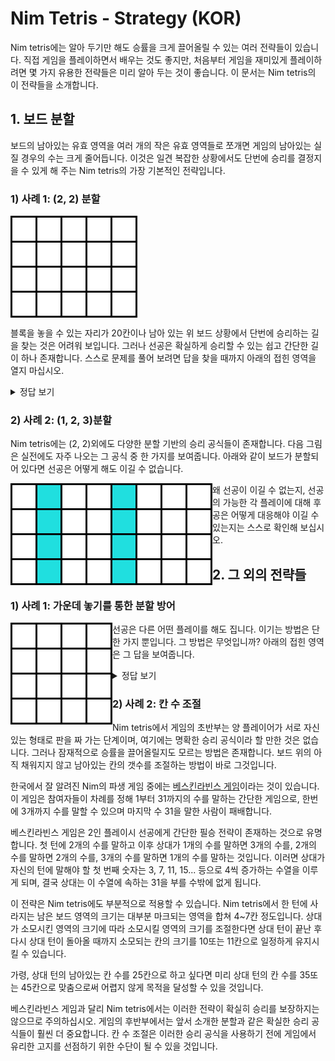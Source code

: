# Nim Tetris - Strategy (KOR)

Nim tetris에는 알아 두기만 해도 승률을 크게 끌어올릴 수 있는 여러 전략들이 있습니다. 직접 게임을 플레이하면서 배우는 것도 좋지만, 처음부터 게임을 재미있게 플레이하려면 몇 가지 유용한 전략들은 미리 알아 두는 것이 좋습니다. 이 문서는 Nim tetris의 이 전략들을 소개합니다.





## 1. 보드 분할

보드의 남아있는 유효 영역을 여러 개의 작은 유효 영역들로 쪼개면 게임의 남아있는 실질 경우의 수는 크게 줄어듭니다. 이것은 일견 복잡한 상황에서도 단번에 승리를 결정지을 수 있게 해 주는 Nim tetris의 가장 기본적인 전략입니다.



### 1) 사례 1: (2, 2) 분할

<img align="left" src="doc/strategy/q1_0.png"><br clear="left"/>

블록을 놓을 수 있는 자리가 20칸이나 남아 있는 위 보드 상황에서 단번에 승리하는 길을 찾는 것은 어려워 보입니다. 그러나 선공은 확실하게 승리할 수 있는 쉽고 간단한 길이 하나 존재합니다. 스스로 문제를 풀어 보려면 답을 찾을 때까지 아래의 접힌 영역을 열지 마십시오. 

<details>
<summary>정답 보기</summary>

아래와 같이 I블록을 이용하여 보드를 두 개의 8칸짜리 유효 영역으로 쪼개면 됩니다.

<img align="left" src="doc/strategy/q1_1.png"><br clear="left"/>

이제 후공은 어떻게 해도 이길 수 없습니다. 후공이 두 영역 중 하나의 남아있는 빈 공간을 모두 채우면 선공은 다른 한 쪽에서 4칸을 채움으로써 후공이 마지막 블록을 놓을 수밖에 없도록 강제할 것입니다.

<p float="left"><img src="doc/strategy/q1_2.png"> <img src="doc/strategy/q1_3.png"></p>

후공이 두 영역 중 한쪽 영역에서 4칸만 채우면 선공은 다른 한 쪽의 8칸을 모두 채움으로써 후공이 마지막 블록을 놓을 수밖에 없도록 강제할 것입니다.

<p float="left"><img src="doc/strategy/q1_4.png"> <img src="doc/strategy/q1_5.png"></p>

핵심은 두 영역이 모두 블록 하나 또는 두 개로 완전히 채워질 수 있다는 것입니다. 이것이 후공이 한 쪽 영역에서 어떤 플레이를 하더라도 선공이 다른 한 쪽 영역에서 그것에 반대되는 플레이를 통해 후공이 마지막 블록을 놓을 수밖에 없게끔 할 수 있게 합니다.

이러한 승리 공식은 Nim tetris의 모티브가 된 원본 Nim게임의 (2, 2) 승리 공식과도 여러모로 유사합니다. Nim에서는 상대방에게 아래와 같이 (2, 2)개의 돌을 남겨주면 승리가 확정됩니다.

<img align="left" img src="doc/strategy/q1_6.png">

상대가 첫 번째 줄에서 한 개의 돌을 제거한다면 당신은 두 번째 줄의 돌 전부를 제거함으로써 상대가 마지막 돌을 제거할 수밖에 없게끔 강제할 수 있습니다. 상대가 첫 번째 줄의 돌 전부를 제거한다면 당신은 두 번째 줄에서 돌 하나만을 제거함으로써 상대가 마지막 돌을 제거할 수밖에 없게끔 강제할 수 있을 것입니다. 상대가 두 번째 줄에서 돌을 가져가도 마찬가지입니다.

Nim에서와 달리 Nim tetris에서는 동등 분할이 항상 승리를 보장하지는 않으므로 주의하십시오. 다음 분할은 똑같이 보드를 같은 영역 두 개로 나누지만 분할자가 승리하지는 않습니다.

<img align="left" img src="doc/strategy/q1_7.png">

이 경우 각 영역을 블록 하나만으로 모두 사용하는 방법은 존재하지 않으며, 오직 블록 두 개를 이용하는 방법만 존재합니다. 이렇게 보드를 분할한다면 오히려 분할자가 지게 됩니다.

분할자가 이기는 상황은 오직 보드를 블록 하나 또는 두 개로 완전히 사용될 수 있는 두 영역으로 쪼갤 때만 발생합니다. 다행이 이러한 상황은 Nim tetris에서 상당히 자주 나오는 편입니다. 이와 같은 승리 공식들을 많아 알아 두는 것은 Nim tetris의 승리 확률을 높이는 데 큰 도움이 됩니다.

</details>



### 2) 사례 2: (1, 2, 3)분할

Nim tetris에는 (2, 2)외에도 다양한 분할 기반의 승리 공식들이 존재합니다. 다음 그림은 실전에도 자주 나오는 그 공식 중 한 가지를 보여줍니다. 아래와 같이 보드가 분할되어 있다면 선공은 어떻게 해도 이길 수 없습니다.

<img align="left" img src="doc/strategy/q2.png">

왜 선공이 이길 수 없는지, 선공의 가능한 각 플레이에 대해 후공은 어떻게 대응해야 이길 수 있는지는 스스로 확인해 보십시오.





## 2. 그 외의 전략들

### 1) 사례 1: 가운데 놓기를 통한 분할 방어

<img align="left" img src="doc/strategy/q3_1.png">

선공은 다른 어떤 플레이를 해도 집니다. 이기는 방법은 단 한 가지 뿐입니다. 그 방법은 무엇입니까? 아래의 접힌 영역은 그 답을 보여줍니다.


<details>
<summary>정답 보기</summary>
아래와 같이 가운데에 O블록을 놓으면 됩니다.

<img align="left" img src="doc/strategy/q3_2.png">

이제 후공이 어디에 어떻게 블록을 채우든 길게 이어진 8개의 칸이 남게 되며, 따라서 선공은 무효 영역을 만들지 않고 남은 8개의 칸 중 4개의 칸만을 사용함으로써 마지막 블록을 후공이 놓을 수밖에 없게 강제할 수 있습니다. 가령, 다음 그림을 참조하십시오.

<p float="left"><img src="doc/strategy/q3_3.png"><img src="doc/strategy/q3_4.png"></p>

일반적인 상황에서 가운데 놓기는 앞서 설명한 보드 분할을 적극적으로 방어하는 전략으로써 사용되는 경우가 많습니다. 가령, 아래와 같이 가운데에 떠 있는 블록이 있다면 보드를 블록 하나만을 추가하여 크게 분할하는 것은 불가능합니다.

<img align="left" img src="doc/strategy/q4_1.png">

블록 두 개를 추가한다면 보드를 분할할 수 있으나, 이는 이 상황에서 한 플레이어가 함부로 분할을 시도할 경우 오히려 상대가 자신이 원하는 형태로 보드를 분할할 권리를 갖게 된다는 것을 의미합니다. 이것은 대부분의 경우 상대에게 유리한 결과로 이어집니다.

<img align="left" img src="doc/strategy/q4_2.png">

섣불리 분할을 시도한 결과 상대의 반격으로 앞에서 설명한 (2, 2)와 같은 상황이 만들어졌습니다. 상대의 노림수에 제대로 걸려든 모습입니다.

</details>



### 2) 사례 2: 칸 수 조절

Nim tetris에서 게임의 초반부는 양 플레이어가 서로 자신있는 형태로 판을 짜 가는 단계이며, 여기에는 명확한 승리 공식이라 할 만한 것은 없습니다. 그러나 잠재적으로 승률을 끌어올릴지도 모르는 방법은 존재합니다. 보드 위의 아직 채워지지 않고 남아있는 칸의 갯수를 조절하는 방법이 바로 그것입니다.

한국에서 잘 알려진 Nim의 파생 게임 중에는 [베스킨라빈스 게임](https://en.termwiki.com/EN/%EB%B2%A0%EC%8A%A4%ED%82%A8%EB%9D%BC%EB%B9%88%EC%8A%A431_%EA%B2%8C%EC%9E%84_%E2%82%80%E2%82%81)이라는 것이 있습니다. 이 게임은 참여자들이 차례를 정해 1부터 31까지의 수를 말하는 간단한 게임으로, 한번에 3개까지 수를 말할 수 있으며 마지막 수 31을 말한 사람이 패배합니다.

베스킨라빈스 게임은 2인 플레이시 선공에게 간단한 필승 전략이 존재하는 것으로 유명합니다. 첫 턴에 2개의 수를 말하고 이후 상대가 1개의 수를 말하면 3개의 수를, 2개의 수를 말하면 2개의 수를, 3개의 수를 말하면 1개의 수를 말하는 것입니다. 이러면 상대가 자신의 턴에 말해야 할 첫 번째 숫자는 3, 7, 11, 15... 등으로 4씩 증가하는 수열을 이루게 되며, 결국 상대는 이 수열에 속하는 31을 부를 수밖에 없게 됩니다.

이 전략은 Nim tetris에도 부분적으로 적용할 수 있습니다.  Nim tetris에서 한 턴에 사라지는 남은 보드 영역의 크기는 대부분 마크되는 영역을 합쳐 4~7칸 정도입니다. 상대가 소모시킨 영역의 크기에 따라 소모시킬 영역의 크기를 조절한다면 상대 턴이 끝난 후 다시 상대 턴이 돌아올 때까지 소모되는 칸의 크기를 10또는 11칸으로 일정하게 유지시킬 수 있습니다.

가령, 상대 턴의 남아있는 칸 수를 25칸으로 하고 싶다면 미리 상대 턴의 칸 수를 35또는 45칸으로 맞춤으로써 어렵지 않게 목적을 달성할 수 있을 것입니다.

베스킨라빈스 게임과 달리 Nim tetris에서는 이러한 전략이 확실히 승리를 보장하지는 않으므로 주의하십시오. 게임의 후반부에서는 앞서 소개한 분할과 같은 확실한 승리 공식들이 훨씬 더 중요합니다. 칸 수 조절은 이러한 승리 공식을 사용하기 전에 게임에서 유리한 고지를 선점하기 위한 수단이 될 수 있을 것입니다. 
